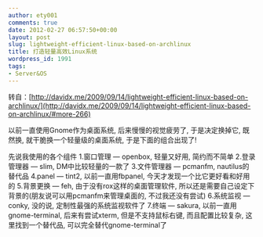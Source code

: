 ```yaml
---
author: ety001
comments: true
date: 2012-02-27 06:57:50+00:00
layout: post
slug: lightweight-efficient-linux-based-on-archlinux
title: 打造轻量高效Linux系统
wordpress_id: 1991
tags:
- Server&OS
---
```


转自：[http://davidx.me/2009/09/14/lightweight-efficient-linux-based-on-archlinux/](http://davidx.me/2009/09/14/lightweight-efficient-linux-based-on-archlinux/#more-266)

以前一直使用Gnome作为桌面系统, 后来慢慢的视觉疲劳了, 于是决定换掉它, 既然换, 就干脆换一个轻量级的桌面系统, 于是下面的组合出现了!

先说我使用的各个组件
1.窗口管理 — openbox, 轻量又好用, 简约而不简单
2.登录管理器 — slim, DM中比较轻量的一款了
3.文件管理器 — pcmanfm, nautilus的替代品
4.panel — tint2, 以前一直用fbpanel, 今天才发现一个比它更好看和好用的
5.背景更换 — feh, 由于没有rox这样的桌面管理软件, 所以还是需要自己设定下背景的(朋友说可以用pcmanfm来管理桌面的, 不过我还没有尝试)
6.系统监视 — conky, 没的说, 定制性最强的系统监视软件了
7.终端 — sakura, 以前一直用gnome-terminal, 后来有尝试xterm, 但是不支持鼠标右键, 而且配置比较复杂, 这里找到一个替代品, 可以完全替代gnome-terminal了
